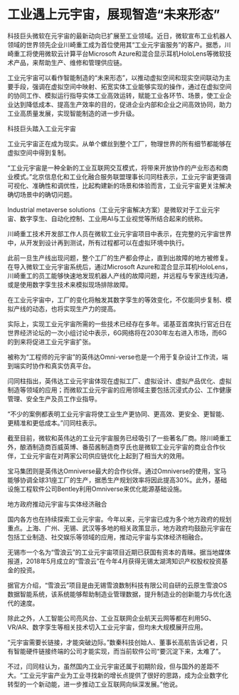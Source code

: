 # 工业遇上元宇宙，展现智造“未来形态”


科技巨头微软在元宇宙的最新动向已扩展至工业领域。近日，微软宣布工业机器人领域的世界领先企业川崎重工成为首位使用其“工业元宇宙服务”的客户。据悉，川崎重工将使用微软云计算平台Microsoft Azure和混合显示耳机HoloLens等微软技术产品，来帮助生产、维修和管理供应链。

工业元宇宙可以看作智能制造的“未来形态”，以推动虚拟空间和现实空间联动为主要手段，强调在虚拟空间中映射、拓宽实体工业能够实现的操作，通过在虚拟空间的协同工作、模拟运行指导实体工业高效运转，赋能工业各环节、场景，使工业企业达到降低成本、提高生产效率的目的，促进企业内部和企业之间高效协同，助力工业高质量发展，实现智能制造的进一步升级。

科技巨头踏入工业元宇宙

工业元宇宙正在成为现实。从单个螺丝到整个工厂，物理世界的所有细节都能够在虚拟空间中得到复制。

“工业元宇宙是一种全新的工业互联网交互模式，将带来开放协作的产业形态和商业模式。”北京信息化和工业化融合服务联盟理事长闫同柱表示，工业元宇宙更强调可视化、准确性和调优性，比起构建新的场景和体验而言，工业元宇宙更关注解决确切场景中的确切问题。

Industrial metaverse solutions（工业元宇宙解决方案）是微软对于工业元宇宙、数字孪生、自动化控制、工业用AI与工业视觉等所结合起来的统称。

川崎重工技术开发部工作人员在微软工业元宇宙项目中表示，在完整的元宇宙世界中，从开发到设计再到测试，所有过程都可以在虚拟环境中执行。

此前一旦生产线出现问题，整个工厂的生产都会停止，直到出故障的地方被修复。在导入微软工业元宇宙系统后，通过Microsoft Azure和混合显示耳机HoloLens，川崎重工的员工能够快速地发现机器人产线的故障问题，并远程与专家连线沟通，或是使用数字孪生技术来模拟现场排除故障。

在工业元宇宙中，工厂的变化将触发其数字孪生的等效变化，不仅能同步复制、模拟产线的动态，也将实现生产力的提高。

实际上，实现工业元宇宙所需的一些技术已经存在多年。诺基亚首席执行官近日在世界经济论坛的一次小组讨论中表示，6G网络将在2030年左右进入市场，而6G的到来将促进工业元宇宙扩张。

被称为“工程师的元宇宙”的英伟达Omni-verse也是一个用于复杂设计工作流，端到端实时协作和真实仿真平台。

闫同柱指出，英伟达工业元宇宙体现在虚拟工厂、虚拟设计、虚拟产品优化、虚拟制造等领域的应用；而微软工业元宇宙的应用领域主要包括沉浸式办公、工作健康管理、安全生产及员工作业指导。

“不少的案例都表明工业元宇宙将使工业生产更协同、更高效、更安全、更智能、更精准和更低成本。”闫同柱表示。

截至目前，微软和英伟达的工业元宇宙服务已经吸引了一些著名厂商。除川崎重工外，酿酒制造商百威英博、番茄酱制造商亨氏也是微软工业元宇宙的商业合作伙伴，工业元宇宙在对两家公司供应链优化上起到了相当大的效用。

宝马集团则是英伟达Omniverse最大的合作伙伴。通过Omniverse的使用，宝马能够协调全球31座工厂的生产，据悉生产规划效率将因此提高30%。此外，基础设施工程软件公司Bentley利用Omniverse来优化能源基础设施。

地方政府推动元宇宙与实体经济融合

国内各方也在持续探索工业元宇宙。今年以来，元宇宙已成为多个地方政府的规划重点。上海、广州、无锡、武汉等多地的相关政策显示，地方政府均鼓励元宇宙在包括工业制造、社交娱乐等领域的应用，推动元宇宙与实体经济相融合。

无锡市一个名为“雪浪云”的工业元宇宙项目近期已获国有资本的青睐。据当地媒体报道，2018年5月成立的“雪浪云”在今年4月获得无锡太湖湾知识产权股权投资基金的投资。

据官方介绍，“雪浪云”项目是由无锡雪浪数制科技有限公司自研的云原生雪浪OS数据智能系统，该系统能够帮助制造业管理数据，提升制造业的创新能力与优化迭代的速度。

除此之外，人工智能公司亮风台、工业互联网企业航天云网等都在利用5G、VR/AR、数字孪生等相关技术切入工业元宇宙，但均未大规模展开应用。

“元宇宙需要长链接，才能突破边际。”数秦科技创始人、董事长高航告诉记者，只有智能硬件链接终端的公司才能实现，而当前软件公司“要沉淀下来，太难了”。

不过，闫同柱认为，虽然国内工业元宇宙还属于初期阶段，但与国外的差距不大。“工业元宇宙产业为工业寻找新的增长点提供了很好的思路，成为企业数字化转型的一个新动能，进一步推动工业互联网向纵深发展。”他说。
